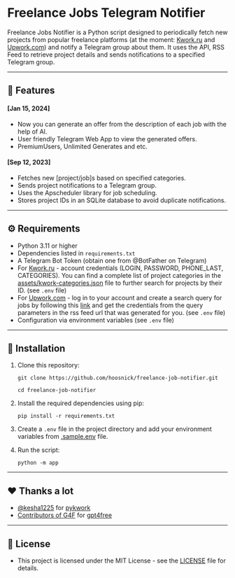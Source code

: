 # Freelance Jobs Telegram Notifier

Freelance Jobs Notifier is a Python script designed to periodically fetch new projects from popular freelance platforms (at the moment: [Kwork.ru](https://kwork.ru) and [Upwork.com](https://upwork.com)) and notify a Telegram group about them. It uses the API, RSS Feed to retrieve project details and sends notifications to a specified Telegram group.

---

## 🍰 Features

#### [Jan 15, 2024]

- Now you can generate an offer from the description of each job with the help of AI.
- User friendly Telegram Web App to view the generated offers.
- PremiumUsers, Unlimited Generates and etc.

#### [Sep 12, 2023]

- Fetches new [project/job]s based on specified categories.
- Sends project notifications to a Telegram group.
- Uses the Apscheduler library for job scheduling.
- Stores project IDs in an SQLite database to avoid duplicate notifications.

---

## ⚙️ Requirements

- Python 3.11 or higher
- Dependencies listed in `requirements.txt`
- A Telegram Bot Token (obtain one from @BotFather on Telegram)
- For [Kwork.ru](https://kwork.ru) - account credentials (LOGIN, PASSWORD, PHONE_LAST, CATEGORIES). You can find a complete list of project categories in the [assets/kwork-categories.json](assets/kwork-categories.json) file to further search for projects by their ID. (see `.env` file)
- For [Upwork.com](https://upwork.com) - log in to your account and create a search query for jobs by following this [link](https://www.upwork.com/nx/jobs/search) and get the credentials from the query parameters in the rss feed url that was generated for you. (see `.env` file)
- Configuration via environment variables (see `.env` file)

---

## 💽 Installation

1. Clone this repository:

   ```shell
   git clone https://github.com/hoosnick/freelance-job-notifier.git
   ```

   ```shell
   cd freelance-job-notifier
   ```

2. Install the required dependencies using pip:

   ```shell
   pip install -r requirements.txt
   ```

3. Create a `.env` file in the project directory and add your environment variables from [.sample.env](.sample.env) file.

4. Run the script:
   ```shell
   python -m app
   ```

---

## ❤️ Thanks a lot

- [@kesha1225](https://github.com/kesha1225) for [pykwork](https://github.com/kesha1225/pykwork)
- [Contributors of G4F](https://github.com/xtekky/gpt4free/graphs/contributors) for [gpt4free](https://github.com/xtekky/gpt4free)

---

## 📃 License

- This project is licensed under the MIT License - see the [LICENSE](LICENSE) file for details.
